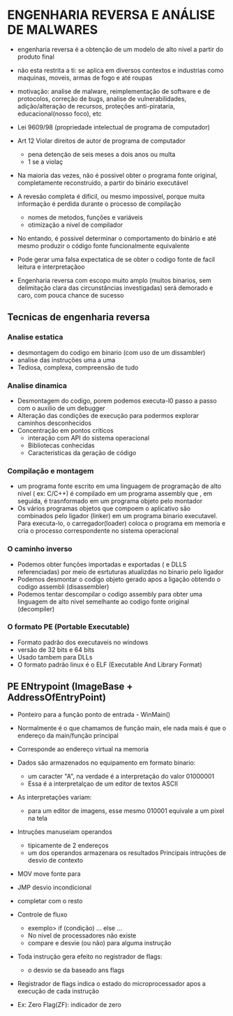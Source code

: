 # ENGENHARIA REVERSA E ANÁLISE DE MALWARES

- engenharia reversa é a obtenção de um modelo de alto nivel a partir do produto final
- não esta restrita a ti: se aplica em diversos contextos e industrias como maquinas, moveis, armas de fogo e até roupas
- motivação: analise de malware, reimplementação de software e de protocolos, correção de bugs, analise de vulnerabilidades, adição/alteração de recursos, proteções anti-pirataria, educacional(nosso foco), etc
- Lei 9609/98 (propriedade intelectual de programa de computador) 
- Art 12 Violar direitos de autor de programa de computador
    - pena detenção de seis meses a dois anos ou multa
    - 1 se a violaç

- Na maioria das vezes, não é possivel obter o programa fonte original, completamente reconstruido, a partir do binário executável
- A revesão completa é dificil, ou mesmo impossivel, porque muita informação é perdida durante o processo de compilação
    - nomes de metodos, funções e variáveis
    - otimização a nivel de compilador
- No entando, é possivel determinar o comportamento do binário e até mesmo produzir o código fonte funcionalmente equivalente
- Pode gerar uma falsa expectatica de se obter o codigo fonte de facil leitura e interpretaçãoo
- Engenharia reversa com escopo muito amplo (muitos binarios, sem delimitação clara das circunstâncias investigadas) será demorado e caro, com pouca chance de sucesso

## Tecnicas de engenharia reversa
### Analise estatica
- desmontagem do codigo em binario (com uso de um dissambler)
- analise das instruções uma a uma
- Tediosa, complexa, compreensão de tudo
### Analise dinamica
- Desmontagem do codigo, porem podemos executa-l0 passo a passo com o auxilio de um debugger
- Alteração das condições de execução para podermos explorar caminhos desconhecidos
- Concentração em pontos críticos
    - interação com API do sistema operacional
    - Bibliotecas conhecidas
    - Caracteristicas da geração de código
    
### Compilação e montagem
- um programa fonte escrito em uma linguagem de programação de alto nivel ( ex: C/C++) é compilado em um programa assembly que , em seguida, é trasnformado em um programa objeto pelo montador
- Os vários programas objetos que compoem o aplicativo são combinados pelo ligador (linker) em um programa binario executavel. Para executa-lo, o carregador(loader) coloca o programa em memoria e cria o processo correspondente no sistema operacional

### O caminho inverso
- Podemos obter funções importadas e exportadas ( e DLLS referenciadas) por meio de esrtuturas atualizdas no binario pelo ligador
- Podemos desmontar o codigo objeto gerado apos a ligação obtendo o codigo assembli (disassembler)
- Podemos tentar descompilar o codigo assembly para obter uma linguagem de alto nivel semelhante ao codigo fonte original (decompiler)

### O formato PE (Portable Executable)
- Formato padrão dos executaveis no windows
- versão de 32 bits e 64 bits
- Usado tambem para DLLs
- O formato padrão linux é o ELF (Executable And Library Format)

## PE ENtrypoint (ImageBase + AddressOfEntryPoint)
- Ponteiro para a função ponto de entrada - WinMain()
- Normalmente é o que chamamos de função main, ele nada mais é que o endereço da main/função principal
- Corresponde ao endereço virtual na memoria

- Dados são armazenados no equipamento em formato binario:
    - um caracter "A", na verdade é a interpretação do valor 01000001
    - Essa é a interpretalçao de um editor de textos ASCII
- As interpretações variam:
    - para um editor de imagens, esse mesmo 010001 equivale a um pixel na tela

- Intruções manuseiam operandos
    - tipicamente de 2 endereços
    - um dos operandos armazenara os resultados
Principais intruções de desvio de contexto
- MOV move fonte para
- JMP desvio incondicional
- completar com o resto

- Controle de fluxo
    - exemplo> if (condição) ... else ...
    - No nivel de processadores não existe
    - compare e desvie (ou não) para alguma instrução
- Toda instrução gera efeito no registrador de flags:
    - o desvio se da baseado ans flags

- Registrador de flags indica o estado do microprocessador apos a execução de cada instrução
- Ex: Zero Flag(ZF): indicador de zero 